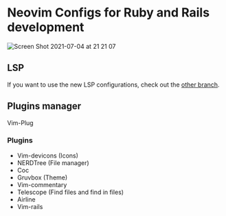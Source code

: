 # Neovim Configs for Ruby and Rails development

![Screen Shot 2021-07-04 at 21 21 07](https://user-images.githubusercontent.com/8007754/124403641-c9823880-dd0d-11eb-8b67-e3103e570637.png)

## LSP

If you want to use the new LSP configurations, check out the [other branch](https://github.com/anchietajunior/nvim-configs/tree/add-lsp).

## Plugins manager

Vim-Plug

### Plugins

- Vim-devicons (Icons)
- NERDTree (File manager)
- Coc
- Gruvbox (Theme)
- Vim-commentary
- Telescope (Find files and find in files)
- Airline
- Vim-rails
